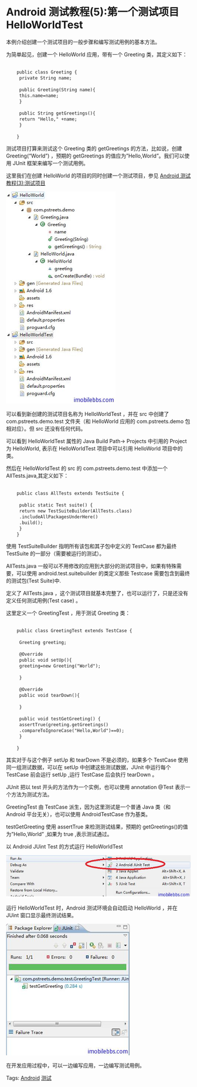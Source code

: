 # Android 测试教程(5):第一个测试项目 HelloWorldTest

本例介绍创建一个测试项目的一般步骤和编写测试用例的基本方法。

为简单起见，创建一个 HelloWorld 应用，带有一个 Greeting 类，其定义如下：

```

    public class Greeting {
     private String name;
    
     public Greeting(String name){
     this.name=name;
     }
    
     public String getGreetings(){
     return "Hello," +name;
     }
    
    }

```

测试项目打算来测试这个 Greeting 类的 getGreetings 的方法，比如说，创建 Greeting(“World”) ，预期的 getGreetings 的值应为”Hello,World”。我们可以使用 JUnit 框架来编写一个测试用例。

这里我们在创建 HelloWorld 的项目的同时创建一个测试项目，参见 [Android 测试教程(3):测试项目](http://www.imobilebbs.com/wordpress/archives/2695?p=2675)

![picture5.1](images/5.1.png)

可以看到新创建的测试项目名称为 HelloWorldTest ，并在 src 中创建了 com.pstreets.demo.test 文件夹（和 HelloWorld 应用的 com.pstreets.demo  包相对应）。但 src 还没有任何代码。

可以看到 HelloWorldTest 属性的 Java Build Path-> Projects 中引用的 Project 为 HelloWorld, 表示在 HelloWorldTest 项目中可以引用 HelloWorld 项目中的类。

然后在 HelloWorldTest 的 src 的 com.pstreets.demo.test 中添加一个 AllTests.java,其定义如下：

```

    public class AllTests extends TestSuite {
    
     public static Test suite() {
     return new TestSuiteBuilder(AllTests.class)
     .includeAllPackagesUnderHere()
     .build();
     }
    }

```

使用 TestSuiteBuilder 指明所有该包和其子包中定义的 TestCase 都为最终 TestSuite 的一部分（需要被运行的测试）。

AllTests.java 一般可以不用修改的应用到大部分的测试项目中，如果有特殊需要，可以使用 android.test.suitebuilder 的类定义那些 Testcase 需要包含到最终的测试包(Test Suite)中.

定义了 AllTests.java ，这个测试项目就基本完整了，也可以运行了，只是还没有定义任何测试用例(Test case) 。

这里定义一个 GreetingTest ，用于测试 Greeting 类：

```

    public class GreetingTest extends TestCase {
    
     Greeting greeting;
    
     @Override
     public void setUp(){
     greeting=new Greeting("World");
    
     }
    
     @Override
     public void tearDown(){
    
     }
    
     public void testGetGreeting() {
     assertTrue(greeting.getGreetings()
     .compareToIgnoreCase("Hello,World")==0);
     }
    
    }

```

其实对于与这个例子 setUp 和 tearDown 不是必须的，如果多个 TestCase 使用同一组测试数据，可以在 setUp 中创建这些测试数据，JUnit 中运行每个 TestCase 前会运行 setUp ,运行 TestCase 后会执行 tearDown 。

JUnit 把以 test 开头的方法作为一个实例，也可以使用 annotation @Test 表示一个方法为测试方法。

GreetingTest 由 TestCase 派生，因为这里测试是一个普通 Java 类（和 Android 平台无关），也可以使用 AndroidTestCase 作为基类。

testGetGreeting 使用 assertTrue 来检测测试结果，预期的 getGreetings()的值为”Hello,World” ,如果为 true ,表示测试通过。

以 Android JUint Test 的方式运行 HelloWorldTest

![picture5.2](images/5.2.jpg)

运行 HelloWorldTest 时，Android 测试环境会自动启动 HelloWorld ，并在 JUint 窗口显示最终测试结果。

![picture5.3](images/5.3.jpg)

在开发应用过程中，可以一边编写应用，一边编写测试用例。

Tags: [Android](http://www.imobilebbs.com/wordpress/archives/tag/android) [测试](http://www.imobilebbs.com/wordpress/archives/tag/%e6%b5%8b%e8%af%95)